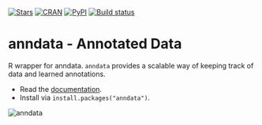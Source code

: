 
[![Stars](https://img.shields.io/github/stars/theislab/anndata?logo=GitHub&color=yellow)](https://github.com/theislab/anndata/stargazers)
[![CRAN](https://www.r-pkg.org/badges/version/anndata)](https://cran.r-project.org/package=anndata)
[![PyPI](https://img.shields.io/pypi/v/anndata.svg)](https://pypi.org/project/anndata)
[![Build
status](https://github.com/rcannood/anndata/workflows/R-CMD-check/badge.svg)](https://github.com/rcannood/anndata/actions)

# anndata - Annotated Data

R wrapper for anndata. `anndata` provides a scalable way of keeping
track of data and learned annotations.

  - Read the [documentation](https://anndata.readthedocs.io).
  - Install via `install.packages("anndata")`.

![anndata](http://falexwolf.de/img/scanpy/anndata.svg)
